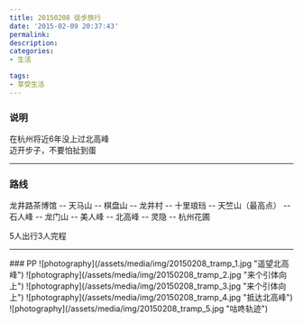 ```yaml
---
title: 20150208 徒步旅行
date: '2015-02-09 20:37:43'
permalink: 
description: 
categories: 
- 生活

tags: 
- 享受生活
---
```



### 说明
在杭州将近6年没上过北高峰</br>
迈开步子，不要怕扯到蛋

<hr/>

### 路线
龙井路茶博馆 -- 天马山 -- 棋盘山 -- 龙井村 -- 十里琅珰 -- 天竺山（最高点） -- 石人峰 -- 龙门山 -- 美人峰 -- 北高峰 -- 灵隐 -- 杭州花圃

5人出行3人完程

<hr/>
### PP
![photography](/assets/media/img/20150208_tramp_1.jpg "遥望北高峰")
![photography](/assets/media/img/20150208_tramp_2.jpg "来个引体向上")
![photography](/assets/media/img/20150208_tramp_3.jpg "来个引体向上")
![photography](/assets/media/img/20150208_tramp_4.jpg "抵达北高峰")
![photography](/assets/media/img/20150208_tramp_5.jpg "咕咚轨迹")

